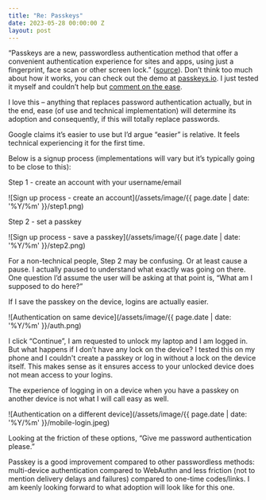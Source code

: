 ```yaml
---
title: "Re: Passkeys"
date: 2023-05-28 00:00:00 Z
layout: post
---
```


“Passkeys are a new, passwordless authentication method that offer a convenient authentication experience for sites and apps, using just a fingerprint, face scan or other screen lock.” ([source](https://security.googleblog.com/2023/05/making-authentication-faster-than-ever.html)). Don’t think too much about how it works, you can check out the demo at [passkeys.io](http://passkeys.io). I just tested it myself and couldn’t help but [comment on the ease](https://twitter.com/kehers/status/1662744844345786368).

I love this – anything that replaces password authentication actually, but in the end, ease (of use and technical implementation) will determine its adoption and consequently, if this will totally replace passwords.

Google claims it’s easier to use but I’d argue “easier” is relative. It feels technical experiencing it for the first time. 

Below is a signup process (implementations will vary but it’s typically going to be close to this):

Step 1 - create an account with your username/email

![Sign up process - create an account](/assets/image/{{ page.date | date: '%Y/%m' }}/step1.png)

Step 2 - set a passkey

![Sign up process - save a passkey](/assets/image/{{ page.date | date: '%Y/%m' }}/step2.png)

For a non-technical people, Step 2 may be confusing. Or at least cause a pause. I actually paused to understand what exactly was going on there. One question I’d assume the user will be asking at that point is, “What am I supposed to do here?”

If I save the passkey on the device, logins are actually easier. 

![Authentication on same device](/assets/image/{{ page.date | date: '%Y/%m' }}/auth.png)

I click “Continue”, I am requested to unlock my laptop and I am logged in. But what happens if I don’t have any lock on the device? I tested this on my phone and I couldn't create a passkey or log in without a lock on the device itself. This makes sense as it ensures access to your unlocked device does not mean access to your logins.

The experience of logging in on a device when you have a passkey on another device is not what I will call easy as well.

![Authentication on a different device](/assets/image/{{ page.date | date: '%Y/%m' }}/mobile-login.jpeg)

Looking at the friction of these options, “Give me password authentication please.”

Passkey is a good improvement compared to other passwordless methods: multi-device authentication compared to WebAuthn and less friction (not to mention delivery delays and failures) compared to one-time codes/links. I am keenly looking forward to what adoption will look like for this one.